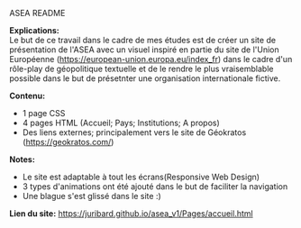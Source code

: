 ASEA README

**Explications:**   
Le but de ce travail dans le cadre de mes études est de créer un site de présentation de l'ASEA avec un visuel inspiré en partie du site de l'Union Européenne (https://european-union.europa.eu/index_fr) dans le cadre d'un rôle-play de géopolitique textuelle et de le rendre le plus vraisemblable possible dans le but de présetnter une organisation internationale fictive.

**Contenu:**
- 1 page CSS
- 4 pages HTML (Accueil; Pays; Institutions; A propos)
- Des liens externes; principalement vers le site de Géokratos (https://geokratos.com/)

**Notes:**
- Le site est adaptable à tout les écrans(Responsive Web Design)
- 3 types d'animations ont été ajouté dans le but de faciliter la navigation
- Une blague s'est glissé dans le site :)

**Lien du site:**
https://juribard.github.io/asea_v1/Pages/accueil.html
